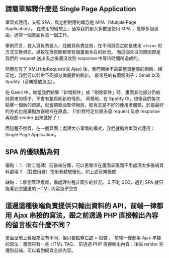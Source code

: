 ## 請簡單解釋什麼是 Single Page Application

單頁式應用，又稱 SPA，與之相對應的概念是 MPA（Mutiple Page Application）。
在使用的經驗上，通常我們都大多數是使用 MPA ，意即多個畫面，通常一個畫面負責一個工作。

舉例而言，登入頁負責登入、註冊頁負責註冊，在不同頁面之間是使用 `<form>` 的方式交換資訊，導致在換頁間都會有個畫面全白的狀況。
而這個全白的原因即是我們的 request 送出去之後還沒收到 response 中等待時間所造成的。

然而在有了 XMLHttpRequest(或 Ajax) 後，我們開始不需要整頁整頁的刷新。相反地，我們可以針對不同部分做需要的刷新。
最常見的有兩個例子：Gmail 以及 Spotify（音樂播放頁面）。

在 Gamil 中，每當我們點擊「新增郵件」或「刪除郵件」時，畫面其他部分仍維持原來的樣子，不會有整頁刷新的情形。
同樣地，在 Spotify 中，想像我們每次點擊一個新的資訊，就會把歌曲暫停撥放，那肯定是不好的使用者體驗，於是最好的方式也是讓撥放器維持在原處，
只針對特定位置去發 request 及收 response 再局部 render 出來就好了！

而這種不換頁、在一個頁面上處理大小事情的模式，我們就稱為單頁式應用：Single Page Application。


## SPA 的優缺點為何

優點：
1.（對工程師）前後端分離，可以更專注在畫面呈現而不用處理太多後端資料處理
2.（對使用者）使用者體驗優化，如上述音樂撥放


缺點：
1.狀態管理複雜，需處理各種非同步的狀況。
2.不利 SEO，遇到 SPA 就只能看到空盪盪的 HTML 內容幾乎空白 

## 這週這種後端負責提供只輸出資料的 API，前端一律都用 Ajax 串接的寫法，跟之前透過 PHP 直接輸出內容的留言板有什麼不同？
畫面呈現上看起來沒有不同，但只要點擊右鍵 > 檢查 ，
前端一律都用 Ajax 串接的寫法：畫面只有一些 HTML TAG，
前透過 PHP 直接輸出內容：後端 render 完傳到前端，可以看到網頁全部內容。